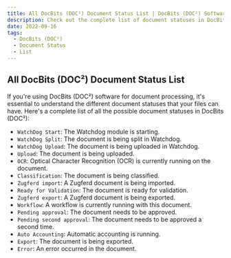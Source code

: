 ```yaml
---
title: All DocBits (DOC²) Document Status List | DocBits (DOC²) Software
description: Check out the complete list of document statuses in DocBits (DOC²) software. From WatchDog start to Error, know what each status means and how it affects your document processing.
date: 2022-09-16
tags:
  - DocBits (DOC²)
  - Document Status
  - List
---
```


## All DocBits (DOC²) Document Status List

If you're using DocBits (DOC²) software for document processing, it's essential to understand the different document statuses that your files can have. Here's a complete list of all the possible document statuses in DocBits (DOC²):

- `WatchDog Start`: The Watchdog module is starting.
- `WatchDog Split`: The document is being split in Watchdog.
- `WatchDog Upload`: The document is being uploaded in Watchdog.
- `Upload`: The document is being uploaded.
- `OCR`: Optical Character Recognition (OCR) is currently running on the document.
- `Classification`: The document is being classified.
- `Zugferd import`: A Zugferd document is being imported.
- `Ready for Validation`: The document is ready for validation.
- `Zugferd export`: A Zugferd document is being exported.
- `Workflow`: A workflow is currently running with this document.
- `Pending approval`: The document needs to be approved.
- `Pending second approval`: The document needs to be approved a second time.
- `Auto Accounting`: Automatic accounting is running.
- `Export`: The document is being exported.
- `Error`: An error occurred in the document.


